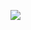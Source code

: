 [<img src="https://ik.imagekit.io/8tmvchj44/tumblr_o7jv4nj13S1tago7oo9_1280.png?updatedAt=1734975617526">](https://maskmanlucifer.github.io/lucifer/)

